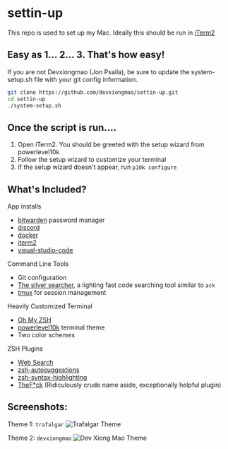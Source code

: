 # settin-up

 This repo is used to set up my Mac. Ideally this should be run in [iTerm2](https://iterm2.com/downloads.html)

## Easy as 1... 2... 3. That's how easy!

If you are not Devxiongmao (Jon Psaila), be sure to update the system-setup.sh file with your git config information.

```sh
git clone https://github.com/devxiongmao/settin-up.git
cd settin-up
./system-setup.sh
```

## Once the script is run....
1. Open iTerm2. You should be greeted with the setup wizard from powerlevel10k
2. Follow the setup wizard to customize your terminal
3. If the setup wizard doesn't appear, run `p10k configure`

## What's Included?

App installs
- [bitwarden](https://bitwarden.com/) password manager
- [discord](https://discord.com/)
- [docker](https://www.docker.com/)
- [iterm2](https://iterm2.com/downloads.html)
- [visual-studio-code](https://code.visualstudio.com/)

Command Line Tools
- Git configuration
- [The silver searcher](https://github.com/ggreer/the_silver_searcher),  a lighting fast code searching tool similar to `ack`
- [tmux](https://thoughtbot.com/blog/a-tmux-crash-course) for session management

Heavily Customized Terminal
- [Oh My ZSH](https://ohmyz.sh/)
- [powerlevel10k](https://github.com/romkatv/powerlevel10k) terminal theme
- Two color schemes

ZSH Plugins
- [Web Search](https://github.com/ohmyzsh/ohmyzsh/blob/master/plugins/web-search/README.md)
- [zsh-autosuggestions](https://github.com/zsh-users/zsh-autosuggestions)
- [zsh-syntax-highlighting](https://github.com/zsh-users/zsh-syntax-highlighting.git)
- [TheF*ck](https://github.com/nvbn/thefuck) (Ridiculously crude name aside, exceptionally helpful plugin)


## Screenshots:

Theme 1: `trafalgar`
![Trafalgar Theme](config/itermcolours/trafalgar.png)

Theme 2: `devxiongmao`
![Dev Xiong Mao Theme](config/itermcolours/devxiongmao.png)
